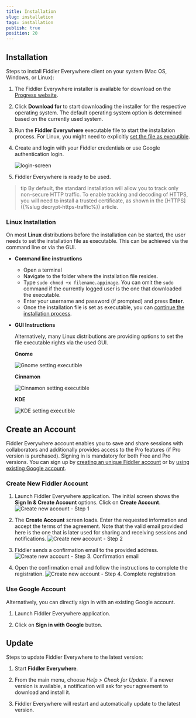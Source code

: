 ```yaml
---
title: Installation
slug: installation
tags: installation
publish: true
position: 20
---
```


## Installation 
 
Steps to install Fiddler Everywhere client on your system (Mac OS, Windows, or Linux): 

1. The Fiddler Everywhere installer is available for download on the [Progress website](https://www.telerik.com/download/fiddler-everywhere).

2. Click **Download for <Your-OS-here>** to start downloading the installer for the respective operating system. The default operating system option is determined based on the currently used system.

3. Run the **Fiddler Everywhere** executable file to start the installation process. For Linux, you might need to explicitly [set the file as executible](#linux-installation).

4. Create and login with your Fiddler credentials or use Google authentication login.

    ![login-screen](../images/login/login-screen-fiddler.png)

5. Fiddler Everywhere is ready to be used.

>tip By default, the standard installation will allow you to track only non-secure HTTP traffic. To enable tracking and decoding of HTTPS, you will need to install a trusted certificate, as shown in the [HTTPS]({%slug decrypt-https-traffic%}) article.

### Linux Installation

On most **Linux** distributions before the installation can be started, the user needs to set the installation file as executable. This can be achieved via the command line or via the GUI.

- **Command line instructions**

    - Open a terminal
    - Navigate to the folder where the installation file resides.
    - Type `sudo chmod +x filename.appimage`. You can omit the `sudo` command if the currently logged user is the one that downloaded the executable.
    - Enter your username and password (if prompted) and press **Enter**.
    - Once the installation file is set as executable, you can [continue the installation process](#installation).

- **GUI Instructions**

    Alternatively, many Linux distributions are providing options to set the file executable rights via the used GUI.


    **Gnome**

    ![Gnome setting executible](../images/installation/exec-gnome.jpg)


    **Cinnamon**

    ![Cinnamon setting executible](../images/installation/exec-cinnamon.jpg)


    **KDE**

    ![KDE setting executible](../images/installation/exec-kde.jpg)


## Create an Account

Fiddler Everywhere account enables you to save and share sessions with collaborators and additionally provides access to the Pro features (if Pro version is purchased). Signing in is mandatory for both Free and Pro versions. You can sign up by [creating an unique Fiddler account](#create-new-fiddler-account) or by [using existing Google account](#use-google-account).

### Create New Fiddler Account

1. Launch Fiddler Everywhere application. The initial screen shows the **Sign In & Create Account** options. Click on **Create Account**.
![Create new account - Step 1](../images/login/account-journey-001.png)

2. The **Create Account** screen loads. Enter the requested information and accept the terms of the agreement. Note that the valid email provided here is the one that is later used for sharing and receiving sessions and notifications.
![Create new account - Step 2](../images/login/account-journey-002.png)

3. Fiddler sends a confirmation email to the provided address.
![Create new account - Step 3. Confirmation email](../images/login/account-journey-003.png)

4. Open the confirmation email and follow the instructions to complete the registration.
![Create new account - Step 4. Complete registration](../images/login/account-journey-004.png)

### Use Google Account

Alternatively, you can directly sign in with an existing Google account.

1. Launch Fiddler Everywhere application. 

2. Click on **Sign in with Google** button.

## Update

Steps to update Fiddler Everywhere to the latest version:

1. Start __Fiddler Everywhere__.

2. From the main menu, choose _Help_ > _Check for Update_. If a newer version is available, a notification will ask for your agreement to download and install it.

3. Fiddler Everywhere will restart and automatically update to the latest version.